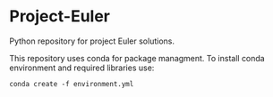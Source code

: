Project-Euler
=======================
Python repository for project Euler solutions.

This repository uses conda for package managment. To install conda environment and required libraries use:

```
conda create -f environment.yml
```
